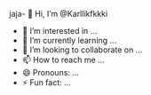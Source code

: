 jaja- 👋 Hi, I’m @Karllikfkkki
- 👀 I’m interested in ...
- 🌱 I’m currently learning ...
- 💞️ I’m looking to collaborate on ...
- 📫 How to reach me ...
- 😄 Pronouns: ...
- ⚡ Fun fact: ...

<!---
Karllikfkkki/Karllikfkkki is a ✨ special ✨ repository because its `README.md` (this file) appears on your GitHub profile.
You can click the Preview link to take a look at your changes.
--->
